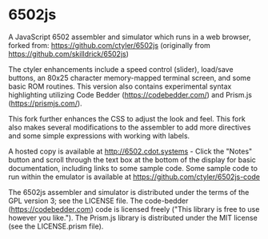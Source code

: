 # 6502js
A JavaScript 6502 assembler and simulator which runs in a web browser, forked from: https://github.com/ctyler/6502js (originally from https://github.com/skilldrick/6502js)

The ctyler enhancements include a speed control (slider), load/save buttons, an 80x25 character memory-mapped terminal screen, and some basic ROM routines. This version also contains experimental syntax highlighting utilizing Code Bedder (https://codebedder.com/) and Prism.js (https://prismjs.com/).

This fork further enhances the CSS to adjust the look and feel. This fork also makes several modifications to the assembler to add more directives and some simple expressions with working with labels.

A hosted copy is available at http://6502.cdot.systems - Click the "Notes" button and scroll through the text box at the bottom of the display for basic documentation, including links to some sample code. Some sample code to run within the emulator is available at https://github.com/ctyler/6502js-code

The 6502js assembler and simulator is distributed under the terms of the GPL version 3; see the LICENSE file.
The code-bedder (https://codebedder.com) code is licensed freely ("This library is free to use however you like.").
The Prism.js library is distributed under the MIT license (see the LICENSE.prism file).

